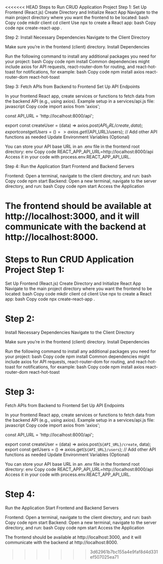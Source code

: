 <<<<<<< HEAD
Steps to Run CRUD Application Project Step 1:
Set Up Frontend (React.js) Create Directory and Initialize React App Navigate to the main project directory where you want the frontend to be located: bash Copy code mkdir client cd client Use npx to create a React app: bash Copy code npx create-react-app .

Step 2:
Install Necessary Dependencies Navigate to the Client Directory

Make sure you’re in the frontend (client) directory. Install Dependencies

Run the following command to install any additional packages you need for your project: bash Copy code npm install Common dependencies might include axios for API requests, react-router-dom for routing, and react-hot-toast for notifications, for example: bash Copy code npm install axios react-router-dom react-hot-toast

Step 3:
Fetch APIs from Backend to Frontend Set Up API Endpoints

In your frontend React app, create services or functions to fetch data from the backend API (e.g., using axios). Example setup in a services/api.js file: javascript Copy code import axios from 'axios';

const API_URL = 'http://localhost:8000/api';

export const createUser = (data) => axios.post(${API_URL}/create, data); export const getUsers = () => axios.get(${API_URL}/users); // Add other API functions as needed Update Environment Variables (Optional)

You can store your API base URL in an .env file in the frontend root directory: env Copy code REACT_APP_API_URL=http://localhost:8000/api Access it in your code with process.env.REACT_APP_API_URL.

Step 4:
Run the Application Start Frontend and Backend Servers

Frontend: Open a terminal, navigate to the client directory, and run: bash Copy code npm start Backend: Open a new terminal, navigate to the server directory, and run: bash Copy code npm start Access the Application

The frontend should be available at http://localhost:3000, and it will communicate with the backend at http://localhost:8000.
=======
Steps to Run CRUD Application Project
Step 1: 
===
Set Up Frontend (React.js)
Create Directory and Initialize React App
Navigate to the main project directory where you want the frontend to be located:
bash
Copy code
mkdir client
cd client
Use npx to create a React app:
bash
Copy code
npx create-react-app .

Step 2: 
====
Install Necessary Dependencies
Navigate to the Client Directory

Make sure you’re in the frontend (client) directory.
Install Dependencies

Run the following command to install any additional packages you need for your project:
bash
Copy code
npm install
Common dependencies might include axios for API requests, react-router-dom for routing, and react-hot-toast for notifications, for example:
bash
Copy code
npm install axios react-router-dom react-hot-toast

Step 3:
===
Fetch APIs from Backend to Frontend
Set Up API Endpoints

In your frontend React app, create services or functions to fetch data from the backend API (e.g., using axios).
Example setup in a services/api.js file:
javascript
Copy code
import axios from 'axios';

const API_URL = 'http://localhost:8000/api';

export const createUser = (data) => axios.post(`${API_URL}/create`, data);
export const getUsers = () => axios.get(`${API_URL}/users`);
// Add other API functions as needed
Update Environment Variables (Optional)

You can store your API base URL in an .env file in the frontend root directory:
env
Copy code
REACT_APP_API_URL=http://localhost:8000/api
Access it in your code with process.env.REACT_APP_API_URL.

Step 4:
===
Run the Application
Start Frontend and Backend Servers

Frontend: Open a terminal, navigate to the client directory, and run:
bash
Copy code
npm start
Backend: Open a new terminal, navigate to the server directory, and run:
bash
Copy code
npm start
Access the Application

The frontend should be available at http://localhost:3000, and it will communicate with the backend at http://localhost:8000.
>>>>>>> 3d62961b7bc155a4e9faf8d4d331ef507025ea71
